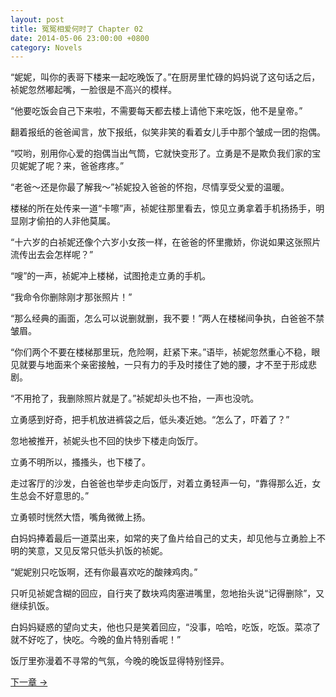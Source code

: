 ```yaml
---
layout: post
title: 冤冤相爱何时了 Chapter 02
date: 2014-05-06 23:00:00 +0800
category: Novels
---
```

“妮妮，叫你的表哥下楼来一起吃晚饭了。”在厨房里忙碌的妈妈说了这句话之后，祯妮忽然嘟起嘴，一脸很是不高兴的模样。

“他要吃饭会自己下来啦，不需要每天都去楼上请他下来吃饭，他不是皇帝。”

翻着报纸的爸爸闻言，放下报纸，似笑非笑的看着女儿手中那个皱成一团的抱偶。

“哎哟，别用你心爱的抱偶当出气筒，它就快变形了。立勇是不是欺负我们家的宝贝妮妮了呢？来，爸爸疼疼。”

“老爸～还是你最了解我～”祯妮投入爸爸的怀抱，尽情享受父爱的温暖。

楼梯的所在处传来一道“卡嚓”声，祯妮往那里看去，惊见立勇拿着手机扬扬手，明显刚才偷拍的人非他莫属。

“十六岁的白祯妮还像个六岁小女孩一样，在爸爸的怀里撒娇，你说如果这张照片流传出去会怎样呢？”

“嗖”的一声，祯妮冲上楼梯，试图抢走立勇的手机。

“我命令你删除刚才那张照片！”

“那么经典的画面，怎么可以说删就删，我不要！”两人在楼梯间争执，白爸爸不禁皱眉。

“你们两个不要在楼梯那里玩，危险啊，赶紧下来。”语毕，祯妮忽然重心不稳，眼见就要与地面来个亲密接触，一只有力的手及时搂住了她的腰，才不至于形成悲剧。

“不用抢了，我删除照片就是了。”祯妮却头也不抬，一声也没吭。

立勇感到好奇，把手机放进裤袋之后，低头凑近她。“怎么了，吓着了？”

忽地被推开，祯妮头也不回的快步下楼走向饭厅。

立勇不明所以，搔搔头，也下楼了。

走过客厅的沙发，白爸爸也举步走向饭厅，对着立勇轻声一句，“靠得那么近，女生总会不好意思的。”

立勇顿时恍然大悟，嘴角微微上扬。

白妈妈捧着最后一道菜出来，如常的夹了鱼片给自己的丈夫，却见他与立勇脸上不明的笑意，又见反常只低头扒饭的祯妮。

“妮妮别只吃饭啊，还有你最喜欢吃的酸辣鸡肉。”

只听见祯妮含糊的回应，自行夹了数块鸡肉塞进嘴里，忽地抬头说“记得删除”，又继续扒饭。

白妈妈疑惑的望向丈夫，他也只是笑着回应，“没事，哈哈，吃饭，吃饭。菜凉了就不好吃了，快吃。今晚的鱼片特别香呢！”

饭厅里弥漫着不寻常的气氛，今晚的晚饭显得特别怪异。

[下一章 →](/novels/2014/05/07/the-sins-of-love-03.html)